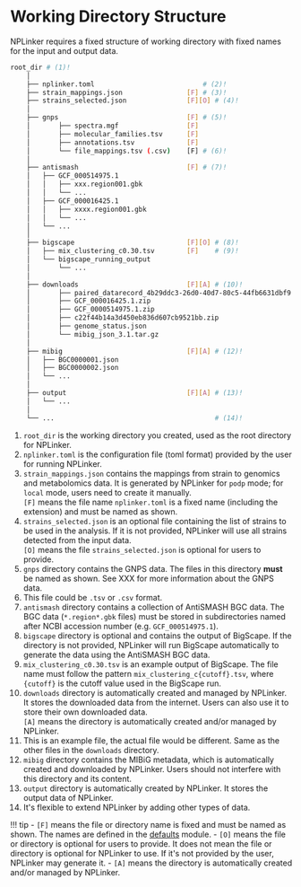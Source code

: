# Working Directory Structure

NPLinker requires a fixed structure of working directory with fixed names for the input and output
data.


```bash
root_dir # (1)!
    │
    ├── nplinker.toml                           # (2)!
    ├── strain_mappings.json                [F] # (3)!
    ├── strains_selected.json               [F][O] # (4)!
    │
    ├── gnps                                [F] # (5)!
    │       ├── spectra.mgf                 [F]
    │       ├── molecular_families.tsv      [F]
    │       ├── annotations.tsv             [F]
    │       └── file_mappings.tsv (.csv)    [F] # (6)!
    │
    ├── antismash                           [F] # (7)!
    │   ├── GCF_000514975.1
    │   │   ├── xxx.region001.gbk
    │   │   └── ...
    │   ├── GCF_000016425.1
    │   │   ├── xxxx.region001.gbk
    │   │   └── ...
    │   └── ...
    │
    ├── bigscape                            [F][O] # (8)!
    │   ├── mix_clustering_c0.30.tsv        [F]    # (9)!
    │   └── bigscape_running_output
    │       └── ...
    │
    ├── downloads                           [F][A] # (10)!
    │       ├── paired_datarecord_4b29ddc3-26d0-40d7-80c5-44fb6631dbf9.4.json # (11)!
    │       ├── GCF_000016425.1.zip
    │       ├── GCF_0000514975.1.zip
    │       ├── c22f44b14a3d450eb836d607cb9521bb.zip
    │       ├── genome_status.json
    │       └── mibig_json_3.1.tar.gz
    │
    ├── mibig                               [F][A] # (12)!
    │   ├── BGC0000001.json
    │   ├── BGC0000002.json
    │   └── ...
    │
    ├── output                              [F][A] # (13)!
    │   └── ...
    │
    └── ...                                        # (14)!
```

1. `root_dir` is the working directory you created, used as the root directory for NPLinker.
2. `nplinker.toml` is the configuration file (toml format) provided by the user for running NPLinker. 
3. `strain_mappings.json` contains the mappings from strain to genomics and metabolomics data. It is
    generated by NPLinker for `podp` mode; for `local` mode, users need to create it manually.<br>
    `[F]` means the file name `nplinker.toml` is a fixed name (including the extension) and must be
    named as shown.
4. `strains_selected.json` is an optional file containing the list of strains to be used in the analysis.
    If it is not provided, NPLinker will use all strains detected from the input data. <br>
    `[O]` means the file `strains_selected.json` is optional for users to provide.
5. `gnps` directory contains the GNPS data. The files in this directory **must** be named as shown.
    See XXX for more information about the GNPS data.
6. This file could be `.tsv` or `.csv` format.
7. `antismash` directory contains a collection of AntiSMASH BGC data. The BGC data (`*.region*.gbk` 
    files) must be stored in subdirectories named after NCBI accession number (e.g. `GCF_000514975.1`).
8. `bigscape` directory is optional and contains the output of BigScape. If the directory is not
    provided, NPLinker will run BigScape automatically to generate the data using the AntiSMASH BGC
    data.
9.  `mix_clustering_c0.30.tsv` is an example output of BigScape. The file name must follow the pattern
    `mix_clustering_c{cutoff}.tsv`, where `{cutoff}` is the cutoff value used in the BigScape run.
10. `downloads` directory is automatically created and managed by NPLinker. It stores the downloaded data
   from the internet. Users can also use it to store their own downloaded data. <br>
    `[A]` means the directory is automatically created and/or managed by NPLinker.
11. This is an example file, the actual file would be different. Same as the other files in
    the `downloads` directory.
12. `mibig` directory contains the MIBiG metadata, which is automatically created and downloaded by
     NPLinker. Users should not interfere with this directory and its content.
13. `output` directory is automatically created by NPLinker. It stores the output data of NPLinker.
14. It's flexible to extend NPLinker by adding other types of data.

!!! tip
    - `[F]` means the file or directory name is fixed and must be named as shown. The names are defined in the [defaults](../api/nplinker.md#nplinker.defaults) module.
    - `[O]` means the file or directory is optional for users to provide. It does not mean the file
    or directory is optional for NPLinker to use. If it's not provided by the user, NPLinker may generate
    it.
    - `[A]` means the directory is automatically created and/or managed by NPLinker.
